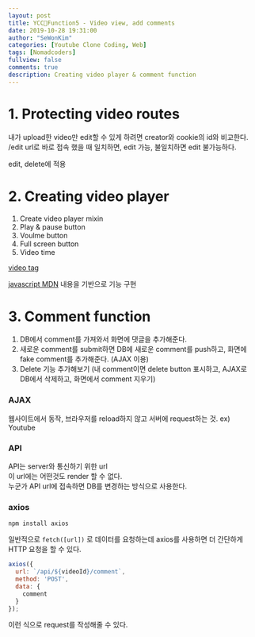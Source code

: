 ```yaml
---
layout: post
title: YCC📄Function5 - Video view, add comments
date: 2019-10-28 19:31:00
author: "SeWonKim"
categories: [Youtube Clone Coding, Web]
tags: [Nomadcoders]
fullview: false
comments: true
description: Creating video player & comment function
---
```


# 1. Protecting video routes
내가 upload한 video만 edit할 수 있게 하려면 creator와 cookie의 id와 비교한다.     
/edit url로 바로 접속 했을 때 일치하면, edit 가능, 불일치하면 edit 불가능하다.

edit, delete에 적용

# 2. Creating video player


1. Create video player mixin
2. Play & pause button
3. Voulme button
4. Full screen button
5. Video time

[video tag](https://developer.mozilla.org/ko/docs/Web/HTML/Element/Video)

[javascript MDN](https://developer.mozilla.org/ko/docs/Web/API/HTMLMediaElement) 내용을 기반으로 기능 구현

# 3. Comment function

1. DB에서 comment를 가져와서 화면에 댓글을 추가해준다.
2. 새로운 comment를 submit하면 DB에 새로운 comment를 push하고, 화면에 fake comment를 추가해준다. (AJAX 이용)
3. Delete 기능 추가해보기 (내 comment이면 delete button 표시하고, AJAX로 DB에서 삭제하고, 화면에서 comment 지우기)

### AJAX 
웹사이트에서 동작, 브라우저를 reload하지 않고 서버에 request하는 것. ex) Youtube

### API
API는 server와 통신하기 위한 url     
이 url에는 어떤것도 render 할 수 없다.     
누군가 API url에 접속하면 DB를 변경하는 방식으로 사용한다.

### axios
`npm install axios`

일반적으로 `fetch([url])` 로 데이터를 요청하는데 axios를 사용하면 더 간단하게 HTTP 요청을 할 수 있다. 

```javascript
axios({
  url: `/api/${videoId}/comment`,
  method: 'POST',
  data: {
    comment
  }
});
```
이런 식으로 request를 작성해줄 수 있다.
